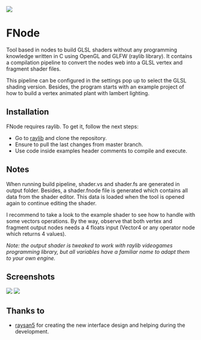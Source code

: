 <img src="https://github.com/victorfisac/FNode/blob/master/src/icon/fnode_256x256.png">

# FNode
Tool based in nodes to build GLSL shaders without any programming knowledge written in C using OpenGL and GLFW (raylib library). It contains a compilation pipeline to convert the nodes web into a GLSL vertex and fragment shader files.

This pipeline can be configured in the settings pop up to select the GLSL shading version. Besides, the program starts with an example project of how to build a vertex animated plant with lambert lighting.


Installation
-----

FNode requires raylib. To get it, follow the next steps:

* Go to [raylib](https://github.com/raysan5/raylib) and clone the repository.
* Ensure to pull the last changes from master branch.
* Use code inside examples header comments to compile and execute.


Notes
------

When running build pipeline, shader.vs and shader.fs are generated in output folder. Besides, a shader.fnode file is generated which contains all data from the shader editor. This data is loaded when the tool is opened again to continue editing the shader.

I recommend to take a look to the example shader to see how to handle with some vectors operations. By the way, observe that both vertex and fragment output nodes needs a 4 floats input (Vector4 or any operator node which returns 4 values).

_Note: the output shader is tweaked to work with raylib videogames programming library, but all variables have a familiar name to adapt them to your own engine._


Screenshots
------

<img src="https://github.com/victorfisac/FNode/blob/master/release/screenshots/screenshot_001.png">

<img src="https://github.com/victorfisac/FNode/blob/master/release/screenshots/screenshot_002.png">


Thanks to
------
- [raysan5](https://www.github.com/raysan5) for creating the new interface design and helping during the development.
